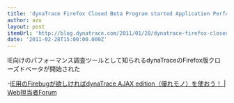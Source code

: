 ```yaml
---
title: 'dynaTrace Firefox Closed Beta Program started Application Performance, Scalability and Architecture – The dynaTrace Blog'
author: azu
layout: post
itemUrl: 'http://blog.dynatrace.com/2011/01/28/dynatrace-firefox-closed-beta-program-started/'
date: '2011-02-28T15:00:00.000Z'
---
```

IE向けのパフォーマンス調査ツールとして知られるdynaTraceのFirefox版クローズドベータが開始された

-<a href="http://web-tan.forum.impressrd.jp/e/2010/07/27/8463" title="IE&#x7528;&#x306E;Firebug&#x304C;&#x6B32;&#x3057;&#x3051;&#x308C;&#x3070;dynaTrace AJAX edition&#xFF08;&#x512A;&#x308C;&#x30E2;&#x30CE;&#xFF09;&#x3092;&#x4F7F;&#x304A;&#x3046;&#xFF01; | Web&#x62C5;&#x5F53;&#x8005;Forum">IE用のFirebugが欲しければdynaTrace AJAX edition（優れモノ）を使おう！ | Web担当者Forum</a>

